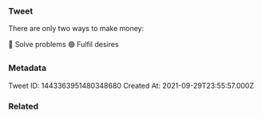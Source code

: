 ### Tweet
There are only two ways to make money:

🔴 Solve problems
🟢 Fulfil desires

### Metadata
Tweet ID: 1443363951480348680
Created At: 2021-09-29T23:55:57.000Z

### Related

